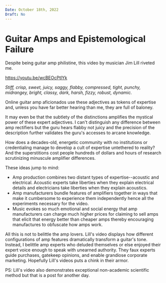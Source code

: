 ```yaml
---
Date: October 18th, 2022
Draft: No
---
```

# Guitar Amps and Epistemological Failure

Despite being guitar amp philistine, this video by musician Jim Lill riveted me.

https://youtu.be/wcBEOcPtlYk

*Stiff, crisp, sweet, juicy, saggy, flabby, compressed, tight, punchy, midrangey, bright, classy, dark, harsh, fizzy, robust, dynamic.*

Online guitar amp aficionados use these adjectives as tokens of expertise and, unless you have far better hearing than me, they are full of baloney.

It may even be that the subtlety of the distinctions amplifies the mystical power of these expert adjectives.
I can't distinguish any difference between amp rectifiers but the guru hears flabby not juicy and the precision of the description further validates the guru's accesses to arcane knowledge.

How does a decades-old, energetic community with no institutions or credentialing manage to develop a cult of expertise untethered to reality?
And the superstitions cost people hundreds of dollars and hours of research scrutinizing minuscule amplifier differences.

These ideas jump to mind:

- Amp production combines two distant types of expertise--acoustic and electrical. Acoustic experts take liberties when they explain electrical details and electricians take liberties when they explain acoustics.
- Amp manufacturers bundle features of amplifiers together in ways that make it cumbersome to experience them independently hence all the experiments necessary for the video. 
- Music evokes so much emotional and social energy that amp manufacturers can charge much higher prices for claiming to sell amps that elicit that energy better than cheaper amps thereby encouraging manufactures to obfuscate how amps work.

All this is not to belittle the amp lovers.
Lill's video displays how different configurations of amp features dramatically transform a guitar's tone.
Instead, I belittle amp experts who deluded themselves or else enjoyed their expert voice enough to speak with unearned authority.
They faux experts guide purchases, gatekeep opinions, and enable grandiose corporate marketing.
Hopefully Lill's videos puts a chink in their armor.

PS: Lill's video also demonstrates exceptional non-academic scientific method but that is a post for another day.
